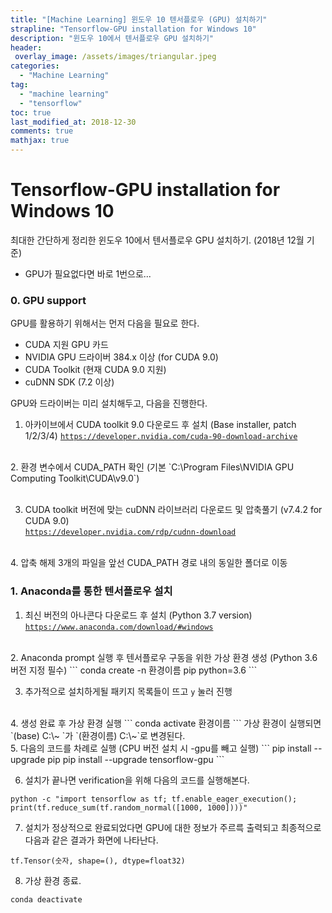 ```yaml
---
title: "[Machine Learning] 윈도우 10 텐서플로우 (GPU) 설치하기"
strapline: "Tensorflow-GPU installation for Windows 10"
description: "윈도우 10에서 텐서플로우 GPU 설치하기"
header:
 overlay_image: /assets/images/triangular.jpeg
categories:
  - "Machine Learning"
tag:
  - "machine learning"
  - "tensorflow"
toc: true
last_modified_at: 2018-12-30
comments: true
mathjax: true
---
```


# Tensorflow-GPU installation for Windows 10

최대한 간단하게 정리한 윈도우 10에서 텐서플로우 GPU 설치하기. (2018년 12월 기준)

- GPU가 필요없다면 바로 1번으로...

### 0. GPU support

GPU를 활용하기 위해서는 먼저 다음을 필요로 한다.

- CUDA 지원 GPU 카드
- NVIDIA GPU 드라이버 384.x 이상 (for CUDA 9.0)
- CUDA Toolkit (현재 CUDA 9.0 지원)
- cuDNN SDK (7.2 이상)

GPU와 드라이버는 미리 설치해두고, 다음을 진행한다.

1. 아카이브에서 CUDA toolkit 9.0 다운로드 후 설치 (Base installer, patch 1/2/3/4)
[`https://developer.nvidia.com/cuda-90-download-archive`](https://developer.nvidia.com/cuda-90-download-archive)
<br>
2. 환경 변수에서 CUDA_PATH 확인  
(기본 `C:\Program Files\NVIDIA GPU Computing Toolkit\CUDA\v9.0`)<br><br>  

3. CUDA toolkit 버전에 맞는 cuDNN 라이브러리 다운로드 및 압축풀기 (v7.4.2 for CUDA 9.0)  
[`https://developer.nvidia.com/rdp/cudnn-download`](https://developer.nvidia.com/rdp/cudnn-download)
<br>
4. 압축 해제 3개의 파일을 앞선 CUDA_PATH 경로 내의 동일한 폴더로 이동

### 1. Anaconda를 통한 텐서플로우 설치

1. 최신 버전의 아나콘다 다운로드 후 설치 (Python 3.7 version)
[`https://www.anaconda.com/download/#windows`](https://www.anaconda.com/download/#windows)
<br>
2. Anaconda prompt 실행 후 텐서플로우 구동을 위한 가상 환경 생성 (Python 3.6 버전 지정 필수)  
```
conda create -n 환경이름 pip python=3.6
```

3. 추가적으로 설치하게될 패키지 목록들이 뜨고 `y` 눌러 진행
<br>
4. 생성 완료 후 가상 환경 실행  
```
conda activate 환경이름
```  
가상 환경이 실행되면 `(base) C:\~ `가 `(환경이름) C:\~`로 변경된다.
<br>
5. 다음의 코드를 차례로 실행 (CPU 버전 설치 시 -gpu를 빼고 실행)
```
pip install --upgrade pip
pip install --upgrade tensorflow-gpu
```

6. 설치가 끝나면 verification을 위해 다음의 코드를 실행해본다.  
```
python -c "import tensorflow as tf; tf.enable_eager_execution();  print(tf.reduce_sum(tf.random_normal([1000, 1000])))"
```

7. 설치가 정상적으로 완료되었다면 GPU에 대한 정보가 주르륵 출력되고 최종적으로 다음과 같은 결과가 화면에 나타난다.  
```
tf.Tensor(숫자, shape=(), dtype=float32)
```
8. 가상 환경 종료.  
```
conda deactivate
```
